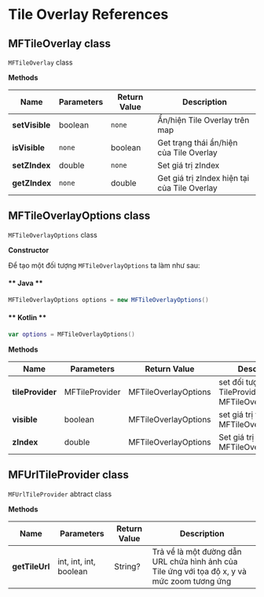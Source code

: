 # Tile Overlay References

## MFTileOverlay class

`MFTileOverlay` class

**Methods**

| Name           | Parameters                              | Return Value | Description                                                                            |
|----------------|-----------------------------------------|--------------|----------------------------------------------------------------------------------------|
| **setVisible** | boolean                                 | `none`       | Ẩn/hiện Tile Overlay trên map                                                          |
| **isVisible**  | `none`                                  | boolean      | Get trạng thái ẩn/hiện của Tile Overlay                                                |
| **setZIndex**  | double                                  | `none`       | Set giá trị zIndex                                                                     |
| **getZIndex**  | `none`                                  | double       | Get giá trị zIndex hiện tại của Tile Overlay                                           |

## MFTileOverlayOptions class

`MFTileOverlayOptions` class

**Constructor**

Để tạo một đối tượng `MFTileOverlayOptions` ta làm như sau:

<!-- tabs:start -->
#### ** Java **

```java
MFTileOverlayOptions options = new MFTileOverlayOptions()
```

#### ** Kotlin **

```kotlin
var options = MFTileOverlayOptions()
```
<!-- tabs:end -->

**Methods**

| Name           | Parameters                              | Return Value | Description                                                                            |
|----------------|-----------------------------------------|--------------|----------------------------------------------------------------------------------------|
| **tileProvider** | MFTileProvider                        | MFTileOverlayOptions| set đối tượng TileProvider cho MFTileOverlayOptions                             |
| **visible**    | boolean                                 | MFTileOverlayOptions| set giá trị visible cho MFTileOverlayOptions                                    |
| **zIndex**     | double                                  | MFTileOverlayOptions| Set giá trị zIndex cho MFTileOverlayOptions                                     |


## MFUrlTileProvider class

`MFUrlTileProvider` abtract class

**Methods**

| Name           | Parameters                              | Return Value | Description                                                                            |
|----------------|-----------------------------------------|--------------|----------------------------------------------------------------------------------------|
| **getTileUrl** | int, int, int, boolean                  | String?      | Trả về là một đường dẫn URL chứa hình ảnh của Tile ứng với tọa độ x, y và mức zoom tương ứng|

